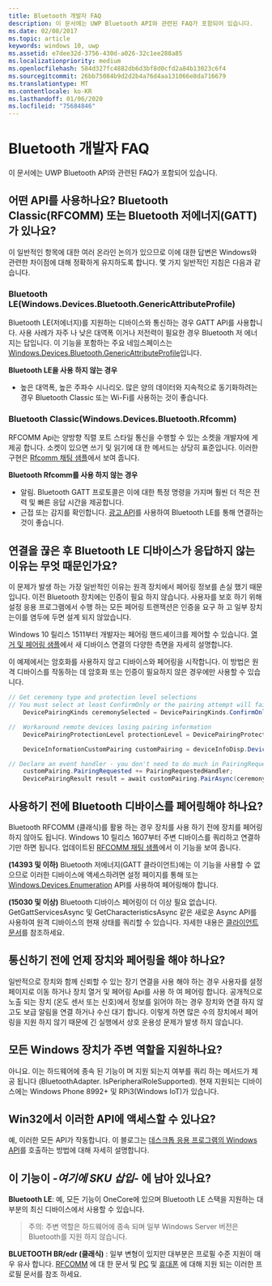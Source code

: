 ```yaml
---
title: Bluetooth 개발자 FAQ
description: 이 문서에는 UWP Bluetooth API와 관련된 FAQ가 포함되어 있습니다.
ms.date: 02/08/2017
ms.topic: article
keywords: windows 10, uwp
ms.assetid: e7dee32d-3756-430d-a026-32c1ee288a85
ms.localizationpriority: medium
ms.openlocfilehash: 584d327fc4882db6d3bf8d0cfd2a84b13023c6f4
ms.sourcegitcommit: 26bb75084b9d2d2b4a76d4aa131066e8da716679
ms.translationtype: MT
ms.contentlocale: ko-KR
ms.lasthandoff: 01/06/2020
ms.locfileid: "75684846"
---
```

# <a name="bluetooth-developer-faq"></a>Bluetooth 개발자 FAQ

이 문서에는 UWP Bluetooth API와 관련된 FAQ가 포함되어 있습니다.

## <a name="what-apis-do-i-use-bluetooth-classic-rfcomm-or-bluetooth-low-energy-gatt"></a>어떤 API를 사용하나요? Bluetooth Classic(RFCOMM) 또는 Bluetooth 저에너지(GATT)가 있나요?
이 일반적인 항목에 대한 여러 온라인 논의가 있으므로 이에 대한 답변은 Windows와 관련한 차이점에 대해 정확하게 유지하도록 합니다. 몇 가지 일반적인 지침은 다음과 같습니다.

### <a name="bluetooth-le-windowsdevicesbluetoothgenericattributeprofile"></a>Bluetooth LE(Windows.Devices.Bluetooth.GenericAttributeProfile)

Bluetooth LE(저에너지)를 지원하는 디바이스와 통신하는 경우 GATT API를 사용합니다. 사용 사례가 자주 나 낮은 대역폭 이거나 저전력이 필요한 경우 Bluetooth 저 에너지는 답입니다. 이 기능을 포함하는 주요 네임스페이스는 [Windows.Devices.Bluetooth.GenericAttributeProfile](https://docs.microsoft.com/uwp/api/Windows.Devices.Bluetooth.GenericAttributeProfile)입니다. 

**Bluetooth LE을 사용 하지 않는 경우**
- 높은 대역폭, 높은 주파수 시나리오. 많은 양의 데이터와 지속적으로 동기화하려는 경우 Bluetooth Classic 또는 Wi-Fi를 사용하는 것이 좋습니다. 

### <a name="bluetooth-classic-windowsdevicesbluetoothrfcomm"></a>Bluetooth Classic(Windows.Devices.Bluetooth.Rfcomm)

RFCOMM Api는 양방향 직렬 포트 스타일 통신을 수행할 수 있는 소켓을 개발자에 게 제공 합니다. 소켓이 있으면 쓰기 및 읽기에 대 한 메서드는 상당히 표준입니다. 이러한 구현은 [Rfcomm 채팅 샘플](https://github.com/Microsoft/Windows-universal-samples/tree/dev/Samples/BluetoothRfcommChat)에서 보여 줍니다. 

**Bluetooth Rfcomm를 사용 하지 않는 경우** 
- 알림. Bluetooth GATT 프로토콜은 이에 대한 특정 명령을 가지며 훨씬 더 적은 전력 및 빠른 응답 시간을 제공합니다. 
- 근접 또는 감지를 확인합니다. [광고 API](https://docs.microsoft.com/uwp/api/windows.devices.bluetooth.advertisement)를 사용하여 Bluetooth LE를 통해 연결하는 것이 좋습니다. 


## <a name="why-does-my-bluetooth-le-device-stop-responding-after-a-disconnect"></a>연결을 끊은 후 Bluetooth LE 디바이스가 응답하지 않는 이유는 무엇 때문인가요?

이 문제가 발생 하는 가장 일반적인 이유는 원격 장치에서 페어링 정보를 손실 했기 때문입니다. 이전 Bluetooth 장치에는 인증이 필요 하지 않습니다. 사용자를 보호 하기 위해 설정 응용 프로그램에서 수행 하는 모든 페어링 트랜잭션은 인증을 요구 하 고 일부 장치는이를 염두에 두면 설계 되지 않았습니다. 

Windows 10 릴리스 1511부터 개발자는 페어링 핸드셰이크를 제어할 수 있습니다. [ 열거 및 페어링 샘플](https://github.com/Microsoft/Windows-universal-samples/tree/master/Samples/DeviceEnumerationAndPairing)에서 새 디바이스 연결의 다양한 측면을 자세히 설명합니다.

이 예제에서는 암호화를 사용하지 않고 디바이스와 페어링을 시작합니다. 이 방법은 원격 디바이스를 작동하는 데 암호화 또는 인증이 필요하지 않은 경우에만 사용할 수 있습니다.

```csharp
// Get ceremony type and protection level selections
// You must select at least ConfirmOnly or the pairing attempt will fail
    DevicePairingKinds ceremonySelected = DevicePairingKinds.ConfirmOnly;

//  Workaround remote devices losing pairing information
    DevicePairingProtectionLevel protectionLevel = DevicePairingProtectionLevel.None

    DeviceInformationCustomPairing customPairing = deviceInfoDisp.DeviceInformation.Pairing.Custom;

// Declare an event handler - you don't need to do much in PairingRequestedHandler since the ceremony is "None"
    customPairing.PairingRequested += PairingRequestedHandler;
    DevicePairingResult result = await customPairing.PairAsync(ceremonySelected, protectionLevel);
```

## <a name="do-i-have-to-pair-bluetooth-devices-before-using-them"></a>사용하기 전에 Bluetooth 디바이스를 페어링해야 하나요?

Bluetooth RFCOMM (클래식)를 활용 하는 경우 장치를 사용 하기 전에 장치를 페어링 하지 않아도 됩니다. Windows 10 릴리스 1607부터 주변 디바이스를 쿼리하고 연결하기만 하면 됩니다. 업데이트된 [RFCOMM 채팅 샘플](https://github.com/Microsoft/Windows-universal-samples/tree/dev/Samples/BluetoothRfcommChat)에서 이 기능을 보여 줍니다. 

**(14393 및 이하)** Bluetooth 저에너지(GATT 클라이언트)에는 이 기능을 사용할 수 없으므로 이러한 디바이스에 액세스하려면 설정 페이지를 통해 또는 [Windows.Devices.Enumeration](https://docs.microsoft.com/uwp/api/windows.devices.enumeration) API를 사용하여 페어링해야 합니다.

**(15030 및 이상)** Bluetooth 디바이스 페어링이 더 이상 필요 없습니다. GetGattServicesAsync 및 GetCharacteristicsAsync 같은 새로운 Async API를 사용하여 원격 디바이스의 현재 상태를 쿼리할 수 있습니다. 자세한 내용은 [클라이언트 문서](gatt-client.md)를 참조하세요. 

## <a name="when-should-i-pair-with-a-device-before-communicating-with-it"></a>통신하기 전에 언제 장치와 페어링을 해야 하나요?
일반적으로 장치와 함께 신뢰할 수 있는 장기 연결을 사용 해야 하는 경우 사용자를 설정 페이지로 이동 하거나 장치 열거 및 페어링 Api를 사용 하 여 페어링 합니다. 공개적으로 노출 되는 장치 (온도 센서 또는 신호)에서 정보를 읽어야 하는 경우 장치와 연결 하지 않고도 보급 알림을 연결 하거나 수신 대기 합니다. 이렇게 하면 많은 수의 장치에서 페어링을 지원 하지 않기 때문에 긴 실행에서 상호 운용성 문제가 발생 하지 않습니다. 

## <a name="do-all-windows-devices-support-peripheral-role"></a>모든 Windows 장치가 주변 역할을 지원하나요?

아니요. 이는 하드웨어에 종속 된 기능이 며 지원 되는지 여부를 쿼리 하는 메서드가 제공 됩니다 (BluetoothAdapter. IsPeripheralRoleSupported).  현재 지원되는 디바이스에는 Windows Phone 8992+ 및 RPi3(Windows IoT)가 있습니다. 

## <a name="can-i-access-these-apis-from-win32"></a>Win32에서 이러한 API에 액세스할 수 있나요?

예, 이러한 모든 API가 작동합니다. 이 블로그는 [데스크톱 응용 프로그램의 Windows API](https://blogs.windows.com/buildingapps/2017/01/25/calling-windows-10-apis-desktop-application/)를 호출하는 방법에 대해 자세히 설명합니다. 
## <a name="is-this-functionality-supposed-to-exist-on--insert-sku-here-"></a>이 기능이 *-여기에 SKU 삽입-* 에 남아 있나요?

**Bluetooth LE**: 예, 모든 기능이 OneCore에 있으며 Bluetooth LE 스택을 지원하는 대부분의 최신 디바이스에서 사용할 수 있습니다. 
> 주의: 주변 역할은 하드웨어에 종속 되며 일부 Windows Server 버전은 Bluetooth를 지원 하지 않습니다. 

**BLUETOOTH BR/edr (클래식)** : 일부 변형이 있지만 대부분은 프로필 수준 지원이 매우 유사 합니다. [RFCOMM](send-or-receive-files-with-rfcomm.md) 에 대 한 문서 및 [PC](https://support.microsoft.com/help/10568/windows-10-supported-bluetooth-profiles) 및 [휴대폰](https://support.microsoft.com/help/10569/windows-10-mobile-supported-bluetooth-profiles) 에 대해 지원 되는 이러한 프로필 문서를 참조 하세요.
